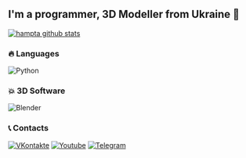## I'm a programmer, 3D Modeller from Ukraine 🗿

[![hampta github stats](https://github-readme-stats.vercel.app/api?username=hampta&theme=nightowl)](https://github.com/hampta)


### 🔥 Languages 
![Python](https://img.shields.io/badge/Python-40304f?style=for-the-badge&logo=python&logoColor=ffde00)


### 💥 3D Software 
![Blender](https://img.shields.io/badge/blender-3.8-3b001c?logo=blender&style=for-the-badge)


### 📞 Contacts 
[![VKontakte](https://img.shields.io/badge/VKontakte-40304f?style=for-the-badge&logo=vk)](https://vk.com/e5moi)
[![Youtube](https://img.shields.io/badge/Youtube-30384f?style=for-the-badge&logo=youtube&logoColor=fb4747)](https://www.youtube.com/channel/UCXV8fJ0VaUrcdC1XV-Sv7qw)
[![Telegram](https://img.shields.io/badge/Telegram-304f46?style=for-the-badge&logo=telegram)](https://t.me/hampta)
